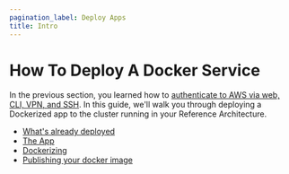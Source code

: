 ```yaml
---
pagination_label: Deploy Apps
title: Intro
---
```


# How To Deploy A Docker Service

In the previous section, you learned how to [authenticate to AWS via web, CLI, VPN, and SSH](../02-authenticate/01-intro.md). In
this guide, we'll walk you through deploying a Dockerized app to the cluster running in your Reference
Architecture.

- [What's already deployed](02-what-is-already-deployed.md)
- [The App](03-the-app.md)
- [Dockerizing](04-dockerizing.md)
- [Publishing your docker image](05-publish-docker-image.md)


<!-- ##DOCS-SOURCER-START
{"sourcePlugin":"local-copier","hash":"aa44de3dbcbfce8dd6c85a400d5b48c4"}
##DOCS-SOURCER-END -->
